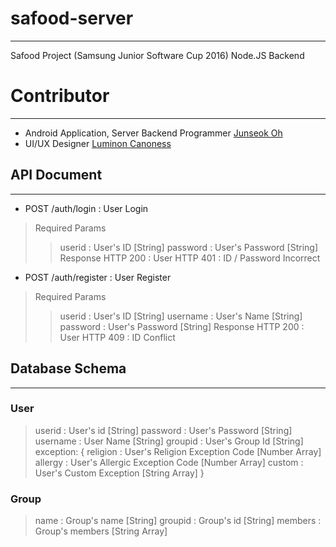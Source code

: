 # safood-server
----------------
Safood Project (Samsung Junior Software Cup 2016) Node.JS Backend

# Contributor
----------------
* Android Application, Server Backend Programmer [Junseok Oh](http://github.com/kotohana5706)
* UI/UX Designer [Luminon Canoness](http://github.com/Luminon)

## API Document
----------------
* POST /auth/login : User Login
> Required Params
>> userid : User's ID [String]
>> password : User's Password [String]
> Response
>> HTTP 200 : User
>> HTTP 401 : ID / Password Incorrect

* POST /auth/register : User Register
> Required Params
>> userid : User's ID [String]
>> username : User's Name [String]
>> password : User's Password [String]
> Response
>> HTTP 200 : User
>> HTTP 409 : ID Conflict

## Database Schema
---------------
### User
> userid : User's id [String]
> password : User's Password [String]
> username : User Name [String]
> groupid : User's Group Id [String]
> exception: {
    religion : User's Religion Exception Code [Number Array]
    allergy : User's Allergic Exception Code [Number Array]
    custom : User's Custom Exception [String Array]
}

### Group
> name : Group's name [String]
> groupid : Group's id [String]
> members : Group's members [String Array]

